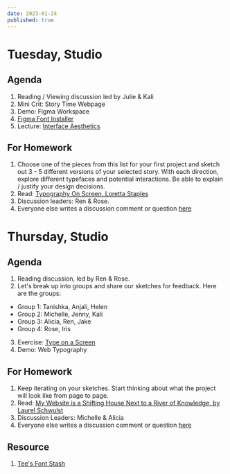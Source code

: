 ```yaml
---
date: 2023-01-24
published: true
---
```

# Tuesday, Studio
## Agenda
1. Reading / Viewing discussion led by Julie & Kali
2. Mini Crit: Story Time Webpage 
3. Demo: Figma Workspace
4. [Figma Font Installer](https://www.figma.com/downloads/)
5. Lecture: [Interface Aesthetics](https://www.figma.com/proto/IGlDdnac3PRnnEbjpr1H20/history-of-interface?node-id=6%3A14&scaling=contain&page-id=0%3A1)

## For Homework
1. Choose one of the pieces from this list for your first project and sketch out 3 - 5 different versions of your selected story. With each direction, explore different typefaces and potential interactions. Be able to explain / justify your design decisions.
2. Read: [Typography On Screen, Loretta Staples](https://ci.labud.nyc/assets/readings/staples-typography.pdf)
3. Discussion leaders: Ren & Rose.
4. Everyone else writes a discussion comment or question [here](https://docs.google.com/document/d/1pv5p2erPfjhSk7HzhXJtdSpO1effd9uR-X4lSVwFSS8/edit?usp=sharing)


# Thursday, Studio
## Agenda
1. Reading discussion, led by Ren & Rose.
2. Let's break up into groups and share our sketches for feedback. 
Here are the groups:
- Group 1: Tanishka, Anjali, Helen
- Group 2: Michelle, Jenny, Kali
- Group 3: Alicia, Ren, Jake
- Group 4: Rose, Iris

3. Exercise: [Type on a Screen](https://docs.google.com/document/d/1pihCHzhyvO6IgmTF7q4A-OUPNvhY1_uiGIkZ_k15ztc/edit?usp=sharing)
4. Demo: Web Typography


## For Homework
1. Keep iterating on your sketches. Start thinking about what the project will look like from page to page.
2. Read: [My Website is a Shifting House Next to a River of Knowledge, by Laurel Schwulst](https://thecreativeindependent.com/essays/laurel-schwulst-my-website-is-a-shifting-house-next-to-a-river-of-knowledge-what-could-yours-be/)
3. Discussion Leaders: Michelle & Alicia
4. Everyone else writes a discussion comment or question [here](https://docs.google.com/document/d/1pv5p2erPfjhSk7HzhXJtdSpO1effd9uR-X4lSVwFSS8/edit?usp=sharing)

## Resource
1. [Tee's Font Stash](https://www.are.na/tee-topor/fontbook-com)